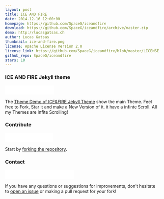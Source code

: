 ```yaml
---
layout: post
title: ICE AND FIRE
date: 2014-12-16 12:00:00
homepage: https://github.com/SpaceG/iceandfire
download: https://github.com/SpaceG/iceandfire/archive/master.zip
demo: http://lucasgatsas.ch
author: Lucas Gatsas
thumbnail: ice-and-fire.png
license: Apache License Version 2.0
license_link: https://github.com/SpaceG/iceandfire/blob/master/LICENSE
github_repo: SpaceG/iceandfire
stars: 10
---
```


### ICE AND FIRE Jekyll theme

<iframe
src="//ghbtns.com/github-btn.html?user=SpaceG&repo=iceandfire&type=watch&count=true&size=small"
allowtransparency="true" frameborder="0" scrolling="0" width="160px"
height="30px"></iframe>


The [Theme Demo of ICE&FIRE Jekyll
Theme](https://github.com/SpaceG/iceandfire) show the main Theme. Feel
free to Fork, Star it and make a New Version of it. it have a infinte
Scroll. All my Themes are Infite Scrolling!

### Contribute

<iframe
src="//ghbtns.com/github-btn.html?user=SpaceG&repo=iceandfire&type=fork&count=true&size=small"
allowtransparency="true" frameborder="0" scrolling="0" width="156px"
height="30px"></iframe>

Start by [forking the
repository](https://github.com/open-start/opentheme/fork).

### Contact

<iframe
src="//ghbtns.com/github-btn.html?user=SpaceG&type=follow&count=true&size=small"
allowtransparency="true" frameborder="0" scrolling="0" width="224px"
height="30px"></iframe>

If you have any questions or suggestions for improvements, don't
hesitate to [open an
issue](https://github.com/SpaceG/iceandfire/issues) or making a pull
request for your fork!
